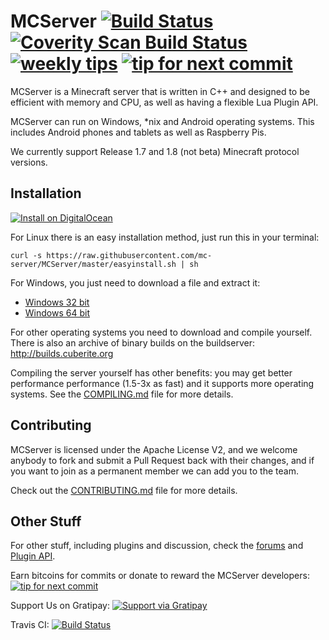 MCServer [![Build Status](http://img.shields.io/travis/mc-server/MCServer/master.svg?style=flat)](https://travis-ci.org/mc-server/MCServer) [![Coverity Scan Build Status](https://scan.coverity.com/projects/1930/badge.svg)](https://scan.coverity.com/projects/1930) [![weekly tips](http://img.shields.io/gratipay/cuberite_team.svg?style=flat)](http://gratipay.com/cuberite_team)  [![tip for next commit](http://tip4commit.com/projects/74.svg)](http://tip4commit.com/projects/74)
========

MCServer is a Minecraft server that is written in C++ and designed to be efficient with memory and CPU, as well as having a flexible Lua Plugin API.

MCServer can run on Windows, *nix and Android operating systems. This includes Android phones and tablets as well as Raspberry Pis. 

We currently support Release 1.7 and 1.8 (not beta) Minecraft protocol versions.

Installation
------------

[![Install on DigitalOcean](http://doinstall.bearbin.net/button.svg)](http://doinstall.bearbin.net/install?url=https://github.com/mc-server/MCServer)

For Linux there is an easy installation method, just run this in your terminal:

    curl -s https://raw.githubusercontent.com/mc-server/MCServer/master/easyinstall.sh | sh

For Windows, you just need to download a file and extract it:

 - [Windows 32 bit](http://builds.cuberite.org/job/MCServer%20Windows%20x86/lastSuccessfulBuild/artifact/Install/MCServer.zip)
 - [Windows 64 bit](http://builds.cuberite.org/job/MCServer%20Windows%20x64/lastSuccessfulBuild/artifact/Install/MCServer.zip)

For other operating systems you need to download and compile yourself. There is also an archive of binary builds on the buildserver: http://builds.cuberite.org

Compiling the server yourself has other benefits: you may get better performance performance (1.5-3x as fast) and it supports more operating systems. See the [COMPILING.md](https://github.com/mc-server/MCServer/blob/master/COMPILING.md) file for more details.

Contributing
------------

MCServer is licensed under the Apache License V2, and we welcome anybody to fork and submit a Pull Request back with their changes, and if you want to join as a permanent member we can add you to the team.

Check out the [CONTRIBUTING.md](https://github.com/mc-server/MCServer/blob/master/CONTRIBUTING.md) file for more details.

Other Stuff
-----------

For other stuff, including plugins and discussion, check the [forums](http://forum.mc-server.org) and [Plugin API](http://mc-server.xoft.cz/LuaAPI/).

Earn bitcoins for commits or donate to reward the MCServer developers: [![tip for next commit](http://tip4commit.com/projects/74.svg)](http://tip4commit.com/projects/74)

Support Us on Gratipay: [![Support via Gratipay](http://img.shields.io/gittip/cuberite_team.svg)](https://www.gratipay.com/cuberite_team)

Travis CI: [![Build Status](http://img.shields.io/travis/mc-server/MCServer.svg)](https://travis-ci.org/mc-server/MCServer)

